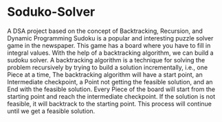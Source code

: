 # Soduko-Solver
A DSA project based on the concept of Backtracking, Recursion, and Dynamic Programming
Sudoku is a popular and interesting puzzle solver game in the newspaper.
This game has a board where you have to fill in integral values. 
With the help of a backtracking algorithm, we can build a sudoku solver.
A backtracking algorithm is a technique for solving the problem recursively by trying to build a solution incrementally, i.e., one Piece at a time, 
The backtracking algorithm will have a start point, an Intermediate checkpoint, a Point not getting the feasible solution, and an End with the feasible solution.
Every Piece of the board will start from the starting point and reach the intermediate checkpoint.
If the solution is not feasible, it will backtrack to the starting point. This process will continue until we get a feasible solution.
